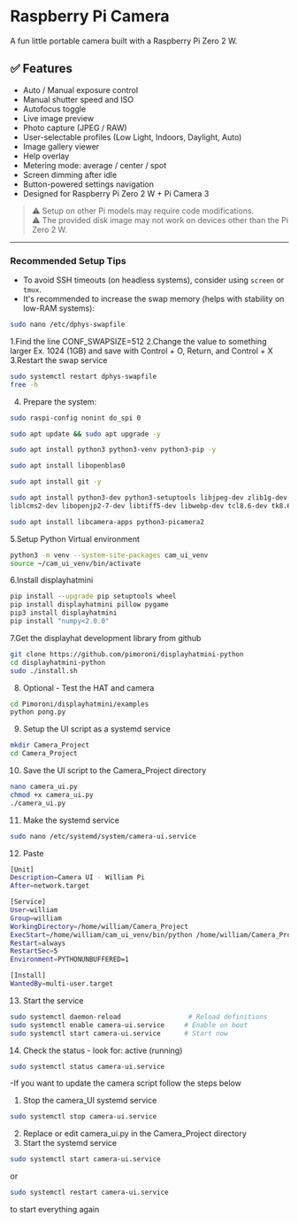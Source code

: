 # Raspberry Pi Camera
A fun little portable camera built with a Raspberry Pi Zero 2 W.
## ✅ Features
- Auto / Manual exposure control
- Manual shutter speed and ISO
- Autofocus toggle
- Live image preview
- Photo capture (JPEG / RAW)
- User-selectable profiles (Low Light, Indoors, Daylight, Auto)
- Image gallery viewer
- Help overlay
- Metering mode: average / center / spot
- Screen dimming after idle
- Button-powered settings navigation
- Designed for Raspberry Pi Zero 2 W + Pi Camera 3
> ⚠️ Setup on other Pi models may require code modifications.  
> ⚠️ The provided disk image may not work on devices other than the Pi Zero 2 W.  

---

### Recommended Setup Tips

- To avoid SSH timeouts (on headless systems), consider using `screen` or `tmux`.
- It's recommended to increase the swap memory (helps with stability on low-RAM systems):

```bash
sudo nano /etc/dphys-swapfile
```
1.Find the line  CONF_SWAPSIZE=512
2.Change the value to something larger Ex. 1024 (1GB) and save with Control + O, Return, and Control + X
3.Restart the swap service
```bash
sudo systemctl restart dphys-swapfile
free -h
```
4. Prepare the system:
```bash
sudo raspi-config nonint do_spi 0

sudo apt update && sudo apt upgrade -y

sudo apt install python3 python3-venv python3-pip -y

sudo apt install libopenblas0

sudo apt install git -y

sudo apt install python3-dev python3-setuptools libjpeg-dev zlib1g-dev libfreetype6-dev \
liblcms2-dev libopenjp2-7-dev libtiff5-dev libwebp-dev tcl8.6-dev tk8.6-dev gcc

sudo apt install libcamera-apps python3-picamera2
```
5.Setup Python Virtual environment
```bash
python3 -m venv --system-site-packages cam_ui_venv
source ~/cam_ui_venv/bin/activate
```
6.Install displayhatmini
```bash
pip install --upgrade pip setuptools wheel
pip install displayhatmini pillow pygame
pip3 install displayhatmini
pip install "numpy<2.0.0"
```
7.Get the displayhat development library from github
```bash
git clone https://github.com/pimoroni/displayhatmini-python
cd displayhatmini-python
sudo ./install.sh
```
8. Optional - Test the HAT and camera
```bash
cd Pimoroni/displayhatmini/examples
python pong.py
```
9. Setup the UI script as a systemd service
```bash
mkdir Camera_Project
cd Camera_Project
```
10. Save the UI script to the Camera_Project directory
```bash
nano camera_ui.py
chmod +x camera_ui.py
./camera_ui.py
```
11. Make the systemd service
```bash
sudo nano /etc/systemd/system/camera-ui.service
```
12. Paste
```bash
[Unit]
Description=Camera UI - William Pi
After=network.target

[Service]
User=william
Group=william
WorkingDirectory=/home/william/Camera_Project
ExecStart=/home/william/cam_ui_venv/bin/python /home/william/Camera_Project/camera_ui.py
Restart=always
RestartSec=5
Environment=PYTHONUNBUFFERED=1

[Install]
WantedBy=multi-user.target
```
13. Start the service
```bash
sudo systemctl daemon-reload                 # Reload definitions
sudo systemctl enable camera-ui.service     # Enable on boot
sudo systemctl start camera-ui.service      # Start now
```
14. Check the status - look for: active (running)
```bash
sudo systemctl status camera-ui.service
```
-If you want to update the camera script follow the steps below
1. Stop the camera_UI systemd service
```bash
sudo systemctl stop camera-ui.service
```
2. Replace or edit camera_ui.py in the Camera_Project directory
3. Start the systemd service
```bash
sudo systemctl start camera-ui.service
```
or 
```bash
sudo systemctl restart camera-ui.service
```
to start everything again


















